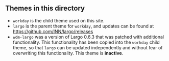 ## Themes in this directory

- `workday` is the child theme used on this site.
- `largo` is the parent theme for `workday`, and updates can be found at https://github.com/INN/largo/releases
- `wdm-largo` was a version of Largo 0.6.3 that was patched with additional functionality. This functionality has been copied into the `workday` child theme, so that `largo` can be updated independently and without fear of overwriting this functionality. This theme is **inactive**.
